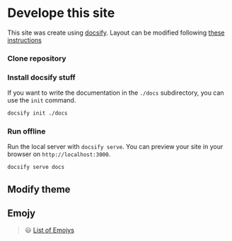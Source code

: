 # Develope this site
This site was create using [docsify](https://docsify.js.org/#/). Layout can be modified following [these instructions](https://jhildenbiddle.github.io/docsify-themeable/#/customization)
### Clone repository
### Install docsify stuff
If you want to write the documentation in the `./docs` subdirectory, you can use the `init` command.

```bash
docsify init ./docs
```
### Run offline
  
Run the local server with `docsify serve`. You can preview your site in your browser on `http://localhost:3000`.

```bash
docsify serve docs
```
## Modify theme
## Emojy
> :smiley: [List of Emojys](https://gist.github.com/rxaviers/7360908)
